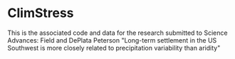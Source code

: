 # ClimStress

This is the associated code and data for the research submitted to Science Advances: Field and DePlata Peterson "Long-term settlement in the US Southwest is more closely related to precipitation variability than aridity"
